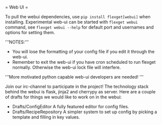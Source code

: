 = Web UI =

To pull the webui dependencies, use `pip install flexget[webui]` when installing. Experimental web-ui can be started with `flexget webui` command, see `flexget webui --help` for default port and usernames and options for setting them.

'''NOTES:'''
- You will lose the formatting of your config file if you edit it through the web-ui.
- Remember to exit the web-ui if you have cron scheduled to run flexget normally. Otherwise the web-ui lock file will interfere.

'''More motivated python capable web-ui developers are needed! '''

Join our irc-channel to participate in the project! The technology stack behind the webui is flask, jinja2 and cherrypy as server.
Here are a couple of drafts for things we would like to work on in the webui:
- Drafts/ConfigEditor A fully featured editor for config files.
- Drafts/RecipeRepository A simpler system to set up config by picking a template and filling in key values.